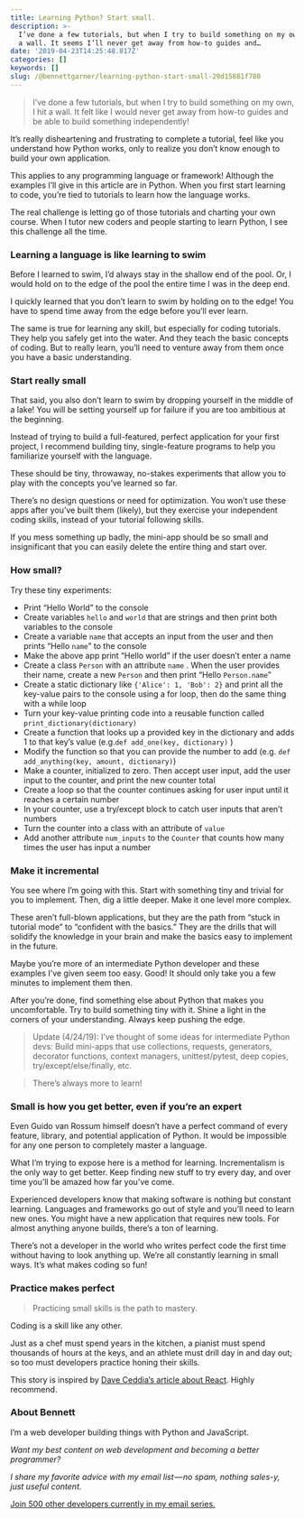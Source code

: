 ```yaml
---
title: Learning Python? Start small.
description: >-
  I’ve done a few tutorials, but when I try to build something on my own, I hit
  a wall. It seems I’ll never get away from how-to guides and…
date: '2019-04-23T14:25:48.817Z'
categories: []
keywords: []
slug: /@bennettgarner/learning-python-start-small-29d15881f780
---
```


> I’ve done a few tutorials, but when I try to build something on my own, I hit a wall. It felt like I would never get away from how-to guides and be able to build something independently!

It’s really disheartening and frustrating to complete a tutorial, feel like you understand how Python works, only to realize you don’t know enough to build your own application.

This applies to any programming language or framework! Although the examples I’ll give in this article are in Python. When you first start learning to code, you’re tied to tutorials to learn how the language works.

The real challenge is letting go of those tutorials and charting your own course. When I tutor new coders and people starting to learn Python, I see this challenge all the time.

### Learning a language is like learning to swim

Before I learned to swim, I’d always stay in the shallow end of the pool. Or, I would hold on to the edge of the pool the entire time I was in the deep end.

I quickly learned that you don’t learn to swim by holding on to the edge! You have to spend time away from the edge before you’ll ever learn.

The same is true for learning any skill, but especially for coding tutorials. They help you safely get into the water. And they teach the basic concepts of coding. But to really learn, you’ll need to venture away from them once you have a basic understanding.

### Start really small

That said, you also don’t learn to swim by dropping yourself in the middle of a lake! You will be setting yourself up for failure if you are too ambitious at the beginning.

Instead of trying to build a full-featured, perfect application for your first project, I recommend building tiny, single-feature programs to help you familiarize yourself with the language.

These should be tiny, throwaway, no-stakes experiments that allow you to play with the concepts you’ve learned so far.

There’s no design questions or need for optimization. You won’t use these apps after you’ve built them (likely), but they exercise your independent coding skills, instead of your tutorial following skills.

If you mess something up badly, the mini-app should be so small and insignificant that you can easily delete the entire thing and start over.

### How small?

Try these tiny experiments:

*   Print “Hello World” to the console
*   Create variables `hello` and `world` that are strings and then print both variables to the console
*   Create a variable `name` that accepts an input from the user and then prints “Hello `name`” to the console
*   Make the above app print “Hello world” if the user doesn’t enter a name
*   Create a class `Person` with an attribute `name` . When the user provides their name, create a new `Person` and then print “Hello `Person.name`”
*   Create a static dictionary like `{'Alice': 1, 'Bob': 2}` and print all the key-value pairs to the console using a for loop, then do the same thing with a while loop
*   Turn your key-value printing code into a reusable function called `print_dictionary(dictionary)`
*   Create a function that looks up a provided key in the dictionary and adds 1 to that key’s value (e.g.`def add_one(key, dictionary)` )
*   Modify the function so that you can provide the number to add (e.g. `def add_anything(key, amount, dictionary)`)
*   Make a counter, initialized to zero. Then accept user input, add the user input to the counter, and print the new counter total
*   Create a loop so that the counter continues asking for user input until it reaches a certain number
*   In your counter, use a try/except block to catch user inputs that aren’t numbers
*   Turn the counter into a class with an attribute of `value`
*   Add another attribute `num_inputs` to the `Counter` that counts how many times the user has input a number

### Make it incremental

You see where I’m going with this. Start with something tiny and trivial for you to implement. Then, dig a little deeper. Make it one level more complex.

These aren’t full-blown applications, but they are the path from “stuck in tutorial mode” to “confident with the basics.” They are the drills that will solidify the knowledge in your brain and make the basics easy to implement in the future.

Maybe you’re more of an intermediate Python developer and these examples I’ve given seem too easy. Good! It should only take you a few minutes to implement them then.

After you’re done, find something else about Python that makes you uncomfortable. Try to build something tiny with it. Shine a light in the corners of your understanding. Always keep pushing the edge.

> Update (4/24/19): I’ve thought of some ideas for intermediate Python devs: Build mini-apps that use collections, requests, generators, decorator functions, context managers, unittest/pytest, deep copies, try/except/else/finally, etc.

> There’s always more to learn!

### Small is how you get better, even if you’re an expert

Even Guido van Rossum himself doesn’t have a perfect command of every feature, library, and potential application of Python. It would be impossible for any one person to completely master a language.

What I’m trying to expose here is a method for learning. Incrementalism is the only way to get better. Keep finding new stuff to try every day, and over time you’ll be amazed how far you’ve come.

Experienced developers know that making software is nothing but constant learning. Languages and frameworks go out of style and you’ll need to learn new ones. You might have a new application that requires new tools. For almost anything anyone builds, there’s a ton of learning.

There’s not a developer in the world who writes perfect code the first time without having to look anything up. We’re all constantly learning in small ways. It’s what makes coding so fun!

### Practice makes perfect

> Practicing small skills is the path to mastery.

Coding is a skill like any other.

Just as a chef must spend years in the kitchen, a pianist must spend thousands of hours at the keys, and an athlete must drill day in and day out; so too must developers practice honing their skills.

This story is inspired by [Dave Ceddia’s article about React](https://daveceddia.com/learning-react-start-small/). Highly recommend.

### About Bennett

I’m a web developer building things with Python and JavaScript.

_Want my best content on web development and becoming a better programmer?_

_I share my favorite advice with my email list — no spam, nothing sales-y, just useful content._

[Join 500 other developers currently in my email series.](https://sunny-architect-5371.ck.page/0a60026a5d)
